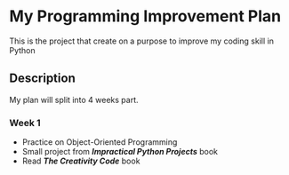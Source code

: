 # My Programming Improvement Plan
This is the project that create on a purpose to improve my coding skill in Python

## Description
My plan will split into 4 weeks part.

### Week 1
* Practice on Object-Oriented Programming
* Small project from **_Impractical Python Projects_** book
* Read **_The Creativity Code_** book
